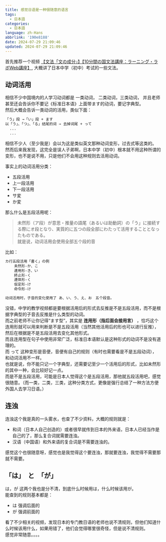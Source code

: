 ```yaml
---
title: 感觉日语是一种很随意的语言
tags:
  - 日本語
categories:
  - 日本語
language: zh-Hans
abbrlink: '190e8188'
date: 2024-07-29 21:09:46
updated: 2024-07-29 21:09:46
---
```


首先推荐一个视频 [【文法「文の成分」】【10分間の国文法講座：ラーニング・ラボWeb講座】](https://www.youtube.com/watch?v=fSnh-gz3ncc&list=PLAdD6WfVVRIW-sB2MmPSUtLG6lY2_TrVy), 大概讲了日本中学（初中）考试的一些文法。

## 动词活用


相信不少中国境内的人学习动词都是 一类动词， 二类动词，三类动词， 并且老师甚至还会告诉你不要记《标准日本语》上面带ます的动词，要记字典型。  
然后大概会告诉一类动词的活用，类似下面：


```md
「う」段 →「い」段 + ます
以「う」、「つ」、「る」结尾的词 → 去掉词尾 + って
  ...
  ...
```

相信不少人（至少我是）会以为这是类似英文那种动词变形，过去式等这类的。  
然而后来我发现，这完全是误人子弟啊，日本中学（初中）根本就不用这种所谓的变形，也不是说不用，只是他们不会用这种规则去活用动词。  

事实上的动词活用分类：
<!--more-->
- 五段活用
- 上一段活用
- 下一段活用
- サ変
- か変

那么什么是五段活用呢：

> 未然形（ア段）が意思・推量の語尾（あるいは助動詞）の「う」に接続する際にオ段となり、実質的に五つの段全部にわたって活用することとなったものである。   
> 就是说，动词活用会使用全部五个段的音  

比如：

```md
カ行五段活用「書く」の例
    未然形-か、こ
    連用形-き、い
    終止形-く
    連体形-く
    仮定形-け
    命令形-け

动词活用时，子音的变化使用了 あ、い、う、え、お　五个段音。
```

没错，中学的教学视频都是要根据活用后的形式去反推是不是五段活用，而不是根据字典型的子音去反推是什么类型的动词。  
而之前老师不让你记得“ます型”，其实是 **连用形（指后面会接用言）** ，恰巧这个连用形就可以用来判断是不是五段活用（当然其他活用后的形也可以进行反推），然后在根据是不是五段活用去变化其他形式。  
而且连用型在句子中使用非常广泛，标准日本语默认是这种形式的动词不是没有道理的。  
而  って 这种变形是音便，音便有自己的规则（有时也需要看是不是五段动词），和动词活用不一样。  
也就是说，你不能只记一个字典型，还需要记至少一个活用后的形式，比如未然形的其中一种，会比较好记一点。  
而是不是五段活用，可能是日本人觉得这个是五段活用，那他就五段活用吧，感觉很随意。（而一类，二类，三类，这种分类方式，更像是强行总结了一种方法方便外国人去学习日语。）  

## 连浊

连浊这个我是真的一头雾水，也查了不少资料，大概的规则就是：


- 和词（日本人自己创造的）或者很早就传到日本的外来语，日本人已经当作是自己的了，那么复合词就需要连浊。
- 汉语（中国语）和外来语的复合词是不需要连浊的。

感觉这个也很随意呀，感觉也是我觉得这个要连浊，那就要连浊，我觉得不需要那就不需要。


## 「は」　と　「が」

は，が 这两个我也是分不清，到底什么时候用は，什么时候该用が。  
能查到的规则基本都是：

- は 强调后面的
- が 强调前面的

看了不少相关的视频，发现日本的专门教日语的老师也说不清规则，但他们知道什么时候该用什么，如果用错了，他们会觉得哪里很奇怪，但是说不清规则。   
感觉非常随意。。。。

